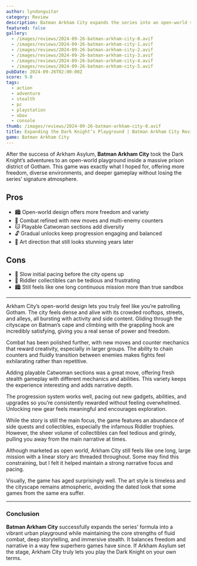 ```yaml
---
author: lyndonguitar
category: Review
description: Batman Arkham City expands the series into an open-world setting, delivering more freedom, refined combat, and deep exploration, while maintaining the dark tone and tight gameplay.
featured: false
gallery:
  - /images/reviews/2024-09-26-batman-arkham-city-0.avif
  - /images/reviews/2024-09-26-batman-arkham-city-1.avif
  - /images/reviews/2024-09-26-batman-arkham-city-2.avif
  - /images/reviews/2024-09-26-batman-arkham-city-3.avif
  - /images/reviews/2024-09-26-batman-arkham-city-4.avif
  - /images/reviews/2024-09-26-batman-arkham-city-5.avif
pubDate: 2024-09-26T02:00:00Z
score: 9.0
tags:
  - action
  - adventure
  - stealth
  - pc
  - playstation
  - xbox
  - console
thumb: /images/reviews/2024-09-26-batman-arkham-city-0.avif
title: Expanding the Dark Knight’s Playground | Batman Arkham City Review
game: Batman Arkham City
---
```


After the success of Arkham Asylum, **Batman Arkham City** took the Dark Knight’s adventures to an open-world playground inside a massive prison district of Gotham. This game was exactly what I hoped for, offering more freedom, diverse environments, and deeper gameplay without losing the series’ signature atmosphere.

## Pros
- 🏙️ Open-world design offers more freedom and variety  
- 🦸 Combat refined with new moves and multi-enemy counters  
- 🐱 Playable Catwoman sections add diversity  
- 🔓 Gradual unlocks keep progression engaging and balanced  
- 🎨 Art direction that still looks stunning years later  

## Cons
- 🐢 Slow initial pacing before the city opens up  
- 🧩 Riddler collectibles can be tedious and frustrating  
- 🏙️ Still feels like one long continuous mission more than true sandbox  

---

Arkham City’s open-world design lets you truly feel like you’re patrolling Gotham. The city feels dense and alive with its crowded rooftops, streets, and alleys, all bursting with activity and side content. Gliding through the cityscape on Batman’s cape and climbing with the grappling hook are incredibly satisfying, giving you a real sense of power and freedom.

Combat has been polished further, with new moves and counter mechanics that reward creativity, especially in larger groups. The ability to chain counters and fluidly transition between enemies makes fights feel exhilarating rather than repetitive.

Adding playable Catwoman sections was a great move, offering fresh stealth gameplay with different mechanics and abilities. This variety keeps the experience interesting and adds narrative depth.

The progression system works well, pacing out new gadgets, abilities, and upgrades so you’re consistently rewarded without feeling overwhelmed. Unlocking new gear feels meaningful and encourages exploration.

While the story is still the main focus, the game features an abundance of side quests and collectibles, especially the infamous Riddler trophies. However, the sheer volume of collectibles can feel tedious and grindy, pulling you away from the main narrative at times.

Although marketed as open world, Arkham City still feels like one long, large mission with a linear story arc threaded throughout. Some may find this constraining, but I felt it helped maintain a strong narrative focus and pacing.

Visually, the game has aged surprisingly well. The art style is timeless and the cityscape remains atmospheric, avoiding the dated look that some games from the same era suffer.

---

### Conclusion

**Batman Arkham City** successfully expands the series’ formula into a vibrant urban playground while maintaining the core strengths of fluid combat, deep storytelling, and immersive stealth. It balances freedom and narrative in a way few superhero games have since. If Arkham Asylum set the stage, Arkham City truly lets you play the Dark Knight on your own terms.

